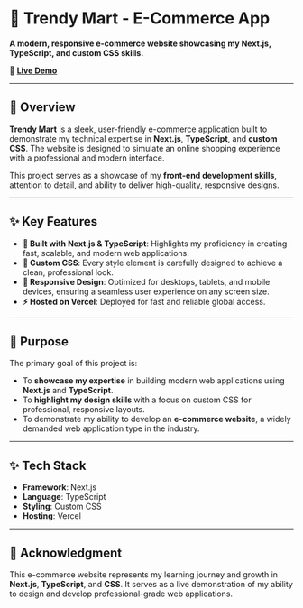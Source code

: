 # 🛒 Trendy Mart - E-Commerce App  

**A modern, responsive e-commerce website showcasing my Next.js, TypeScript, and custom CSS skills.**  

🌟 **[Live Demo](https://trendy-mart-ecommerce-app.vercel.app/)**  

---

## 📖 Overview  

**Trendy Mart** is a sleek, user-friendly e-commerce application built to demonstrate my technical expertise in **Next.js**, **TypeScript**, and **custom CSS**. The website is designed to simulate an online shopping experience with a professional and modern interface.  

This project serves as a showcase of my **front-end development skills**, attention to detail, and ability to deliver high-quality, responsive designs.  

---

## ✨ Key Features  

- **🚀 Built with Next.js & TypeScript**: Highlights my proficiency in creating fast, scalable, and modern web applications.  
- **🎨 Custom CSS**: Every style element is carefully designed to achieve a clean, professional look.  
- **📱 Responsive Design**: Optimized for desktops, tablets, and mobile devices, ensuring a seamless user experience on any screen size.  
- **⚡ Hosted on Vercel**: Deployed for fast and reliable global access.  

---

## 🎯 Purpose  

The primary goal of this project is:  
- To **showcase my expertise** in building modern web applications using **Next.js** and **TypeScript**.  
- To **highlight my design skills** with a focus on custom CSS for professional, responsive layouts.  
- To demonstrate my ability to develop an **e-commerce website**, a widely demanded web application type in the industry.  

---

## ✨ Tech Stack  

- **Framework**: Next.js  
- **Language**: TypeScript  
- **Styling**: Custom CSS  
- **Hosting**: Vercel  

---

## 🙌 Acknowledgment  

This e-commerce website represents my learning journey and growth in **Next.js**, **TypeScript**, and **CSS**. It serves as a live demonstration of my ability to design and develop professional-grade web applications.  

